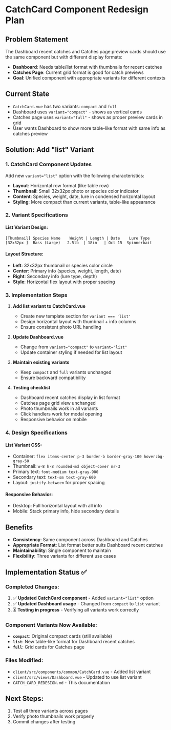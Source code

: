 # CatchCard Component Redesign Plan

## Problem Statement
The Dashboard recent catches and Catches page preview cards should use the same component but with different display formats:
- **Dashboard**: Needs table/list format with thumbnails for recent catches
- **Catches Page**: Current grid format is good for catch previews
- **Goal**: Unified component with appropriate variants for different contexts

## Current State
- `CatchCard.vue` has two variants: `compact` and `full`
- Dashboard uses `variant="compact"` - shows as vertical cards
- Catches page uses `variant="full"` - shows as proper preview cards in grid
- User wants Dashboard to show more table-like format with same info as catches preview

## Solution: Add "list" Variant

### 1. CatchCard Component Updates
Add new `variant="list"` option with the following characteristics:
- **Layout**: Horizontal row format (like table row)
- **Thumbnail**: Small 32x32px photo or species color indicator
- **Content**: Species, weight, date, lure in condensed horizontal layout
- **Styling**: More compact than current variants, table-like appearance

### 2. Variant Specifications

#### List Variant Design:
```
[Thumbnail] Species Name    Weight | Length | Date    Lure Type
[32x32px ]  Bass (Large)   2.5lb  | 18in   | Oct 15  Spinnerbait
```

#### Layout Structure:
- **Left**: 32x32px thumbnail or species color circle
- **Center**: Primary info (species, weight, length, date)
- **Right**: Secondary info (lure type, depth)
- **Style**: Horizontal flex layout with proper spacing

### 3. Implementation Steps

1. **Add list variant to CatchCard.vue**
   - Create new template section for `variant === 'list'`
   - Design horizontal layout with thumbnail + info columns
   - Ensure consistent photo URL handling

2. **Update Dashboard.vue**
   - Change from `variant="compact"` to `variant="list"`
   - Update container styling if needed for list layout

3. **Maintain existing variants**
   - Keep `compact` and `full` variants unchanged
   - Ensure backward compatibility

4. **Testing checklist**
   - Dashboard recent catches display in list format
   - Catches page grid view unchanged
   - Photo thumbnails work in all variants
   - Click handlers work for modal opening
   - Responsive behavior on mobile

### 4. Design Specifications

#### List Variant CSS:
- Container: `flex items-center p-3 border-b border-gray-100 hover:bg-gray-50`
- Thumbnail: `w-8 h-8 rounded-md object-cover mr-3`
- Primary text: `font-medium text-gray-900`
- Secondary text: `text-sm text-gray-600`
- Layout: `justify-between` for proper spacing

#### Responsive Behavior:
- Desktop: Full horizontal layout with all info
- Mobile: Stack primary info, hide secondary details

## Benefits
- **Consistency**: Same component across Dashboard and Catches
- **Appropriate Format**: List format better suits Dashboard recent catches
- **Maintainability**: Single component to maintain
- **Flexibility**: Three variants for different use cases

## Implementation Status ✅

### Completed Changes:
1. ✅ **Updated CatchCard component** - Added `variant="list"` option
2. ✅ **Updated Dashboard usage** - Changed from `compact` to `list` variant
3. ⏳ **Testing in progress** - Verifying all variants work correctly

### Component Variants Now Available:
- **`compact`**: Original compact cards (still available)
- **`list`**: New table-like format for Dashboard recent catches
- **`full`**: Grid cards for Catches page

### Files Modified:
- `client/src/components/common/CatchCard.vue` - Added list variant
- `client/src/views/Dashboard.vue` - Updated to use list variant
- `CATCH_CARD_REDESIGN.md` - This documentation

## Next Steps:
1. Test all three variants across pages
2. Verify photo thumbnails work properly
3. Commit changes after testing